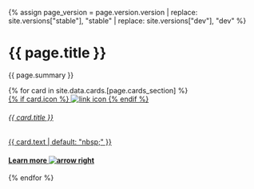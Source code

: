 {% assign page_version = page.version.version | replace: site.versions["stable"], "stable" | replace: site.versions["dev"], "dev" %}
<div class="mb-xl-5 bg-cover bg-cover__bg-early-3-1">
    <div class="p-2 p-md-5">
    <h1 class="m-0 text-white">{{ page.title }}</h1>
    <p class="mt-0 pb-4 text-white">{{ page.summary }}</p>
      <div class="row d-lg-flex mx-0">
      {% for card in site.data.cards.[page.cards_section] %}
        <div class="col-lg-4 mb-3 mb-lg-0 pb-5">
          <div class="card card-link h-100 d-flex">
          <a href="{{ card.link | replace: "PREFIX", page_version | relative_url }}" class="h-100">
            <div class="card-body p-4 flex-column justify-content-center align-items-left h-100 card-header-overlap">
              {% if card.icon %}
              <img class="m-0 mb-4 mt-auto" src="{{ card.icon | relative_url }}" alt="link icon" />
              {% endif %}
              <h6 class="mt-2 mt-0 text-black">{{ card.title }}</h6>
              <p class="text-black">{{ card.text | default: "nbsp;" }}</p>
              <h4 class="mb-0 text-electric-purple font-poppins-sb">Learn more <img class="m-0 ml-2" src="{{ 'images/icon-arrow-right-purple.svg' | relative_url }}" alt="arrow right"/></h4>
            </div>
            </a>
          </div>
        </div>
      {% endfor %}
      </div>
    </div>
</div>
